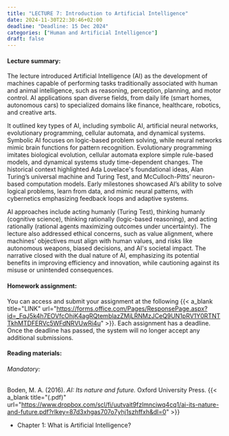 ```yaml
---
title: "LECTURE 7: Introduction to Artificial Intelligence"
date: 2024-11-30T22:30:46+02:00
deadline: "Deadline: 15 Dec 2024"
categories: ["Human and Artificial Intelligence"]
draft: false
---
```


#### Lecture summary:

The lecture introduced Artificial Intelligence (AI) as the development of machines capable of performing tasks traditionally associated with human and animal intelligence, such as reasoning, perception, planning, and motor control. AI applications span diverse fields, from daily life (smart homes, autonomous cars) to specialized domains like finance, healthcare, robotics, and creative arts.

It outlined key types of AI, including symbolic AI, artificial neural networks, evolutionary programming, cellular automata, and dynamical systems. Symbolic AI focuses on logic-based problem solving, while neural networks mimic brain functions for pattern recognition. Evolutionary programming imitates biological evolution, cellular automata explore simple rule-based models, and dynamical systems study time-dependent changes. The historical context highlighted Ada Lovelace's foundational ideas, Alan Turing’s universal machine and Turing Test, and McCulloch-Pitts’ neuron-based computation models. Early milestones showcased AI’s ability to solve logical problems, learn from data, and mimic neural patterns, with cybernetics emphasizing feedback loops and adaptive systems.

AI approaches include acting humanly (Turing Test), thinking humanly (cognitive science), thinking rationally (logic-based reasoning), and acting rationally (rational agents maximizing outcomes under uncertainty). The lecture also addressed ethical concerns, such as value alignment, where machines’ objectives must align with human values, and risks like autonomous weapons, biased decisions, and AI's societal impact. The narrative closed with the dual nature of AI, emphasizing its potential benefits in improving efficiency and innovation, while cautioning against its misuse or unintended consequences.

#### Homework assignment:

You can access and submit your assignment at the following {{< a_blank title="LINK" url="https://forms.office.com/Pages/ResponsePage.aspx?id=_FqJ5k4h7EOVfcOhjK4agRQtemblazZMjLRNMzJCeQ9UN1pRV1Y0RTNTTkhMTDFERVc5WFdNRVUwRi4u" >}}. Each assignment has a deadline. Once the deadline has passed, the system will no longer accept any additional submissions.

#### Reading materials:

###### Mandatory:

<!-- Haier, R. J., Colom Marañón, R., & Hunt, E. B. (2024). *The science of human intelligence* (2nd ed.). Cambridge University press. {{< a_blank title="(.pdf)" url="https://www.dropbox.com/scl/fi/9j92zbdog0zi7diqe3yun/the-science-of-human-intelligence.pdf?rlkey=c2p9uy692v63p7rdindq0i297&dl=0" >}}

* Chapter 5: Intelligence and the Brain
* Chapter 6: The Genetic Basis of Intelligence-->

<!-- Optional: -->

Boden, M. A. (2016). *AI: Its nature and future.* Oxford University Press. {{< a_blank title="(.pdf)" url="https://www.dropbox.com/scl/fi/uutvait9fzlmnciwq4cq1/ai-its-nature-and-future.pdf?rlkey=87d3xhgas707o7yhj1szhffxh&dl=0" >}}

* Chapter 1: What is Artificial Intelligence?